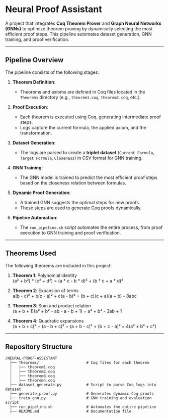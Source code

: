 # **Neural Proof Assistant**

A project that integrates **Coq Theorem Prover** and **Graph Neural Networks (GNNs)** to optimize theorem proving by dynamically selecting the most efficient proof steps. This pipeline automates dataset generation, GNN training, and proof verification.

---

## **Pipeline Overview**

The pipeline consists of the following stages:

1. **Theorem Definition**:

   - Theorems and axioms are defined in Coq files located in the `Theorems` directory (e.g., `theorem1.coq`, `theorem2.coq`, etc.).

2. **Proof Execution**:

   - Each theorem is executed using Coq, generating intermediate proof steps.
   - Logs capture the current formula, the applied axiom, and the transformation.

3. **Dataset Generation**:

   - The logs are parsed to create a **triplet dataset** (`Current Formula`, `Target Formula`, `Closeness`) in CSV format for GNN training.

4. **GNN Training**:

   - The GNN model is trained to predict the most efficient proof steps based on the closeness relation between formulas.

5. **Dynamic Proof Generation**:

   - A trained GNN suggests the optimal steps for new proofs.
   - These steps are used to generate Coq proofs dynamically.

6. **Pipeline Automation**:
   - The `run_pipeline.sh` script automates the entire process, from proof execution to GNN training and proof verification.

---

## **Theorems Used**

The following theorems are included in this project:

1. **Theorem 1**: Polynomial identity  
   (a² + b²) * (c² + d²) = (a * c - b * d)² + (b * c + a * d)²

2. **Theorem 2**: Expansion of terms  
   a(b - c)² + b(c - a)² + c(a - b)² = (b + c)(c + a)(a + b) - 8abc

3. **Theorem 3**: Sum and product relation  
   (a + b + 1)(a² + b² - ab - a - b + 1) = a³ + b³ - 3ab + 1

4. **Theorem 4**: Quadratic expansions  
   (a + b + c)² + (a - b + c)² + (a + b - c)² + (b + c - a)² = 4(a² + b² + c²)


---

## **Repository Structure**

```plaintext
/NEURAL-PROOF-ASSISTANT
  ├── Theorems/                     # Coq files for each theorem
  │   ├── theorem1.coq
  │   ├── theorem2.coq
  │   ├── theorem3.coq
  │   ├── theorem4.coq
  ├── dataset_generate.py           # Script to parse Coq logs into dataset
  ├── generate_proof.py             # Generates dynamic Coq proofs
  ├── train_gnn.py                  # GNN training and evaluation script
  ├── run_pipeline.sh               # Automates the entire pipeline
  ├── README.md                     # Documentation file
```
